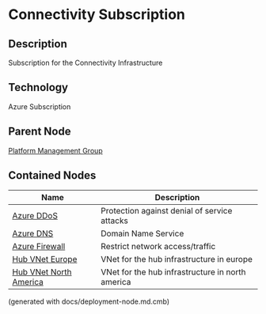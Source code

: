 # Connectivity Subscription
## Description
Subscription for the Connectivity Infrastructure

## Technology
Azure Subscription

## Parent Node
[Platform Management Group](../../../mybank/it-management/azure/platform-management-group.md)
## Contained Nodes
Name | Description 
---|---
[Azure DDoS](../../../mybank/it-management/azure/ddos-protection.md) | Protection against denial of service attacks
[Azure DNS](../../../mybank/it-management/azure/dns.md) | Domain Name Service
[Azure Firewall](../../../mybank/it-management/azure/firewall.md) | Restrict network access/traffic
[Hub VNet Europe](../../../mybank/it-management/azure/hub-vnet-europe.md) | VNet for the hub infrastructure in europe
[Hub VNet North America](../../../mybank/it-management/azure/hub-vnet-north-america.md) | VNet for the hub infrastructure in north america


(generated with docs/deployment-node.md.cmb)
